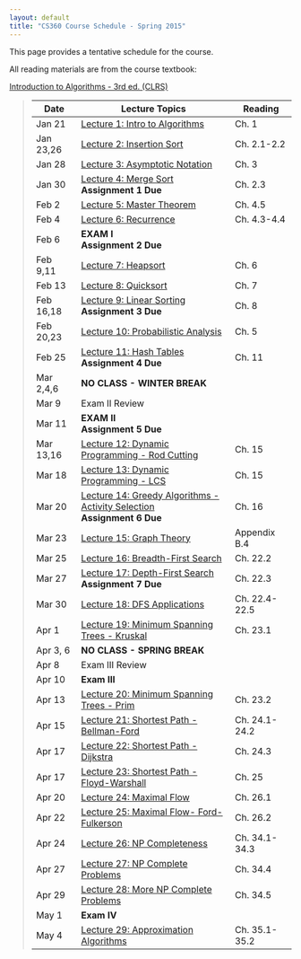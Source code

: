 ```yaml
---
layout: default
title: "CS360 Course Schedule - Spring 2015"
---
```


This page provides a tentative schedule for the course.

All reading materials are from the course textbook:

[Introduction to Algorithms - 3rd ed. (CLRS)](http://mitpress.mit.edu/books/introduction-algorithms)

> Date | Lecture Topics | Reading |
> ---- | -------------- | ------- |
> Jan 21    | [Lecture 1: Intro to Algorithms](../lectures/lecture01.html) | Ch. 1 |
> Jan 23,26 | [Lecture 2: Insertion Sort](../lectures/lecture02.html) | Ch. 2.1-2.2 |
> Jan 28    | [Lecture 3: Asymptotic Notation](../lectures/lecture03.html) | Ch. 3 |
> Jan 30    | [Lecture 4: Merge Sort](../lectures/lecture04.html) <br /> **Assignment 1 Due** | Ch. 2.3 |
> Feb 2     | [Lecture 5: Master Theorem](../lectures/lecture05.html) | Ch. 4.5 |
> Feb 4     | [Lecture 6: Recurrence](../lectures/lecture06.html) | Ch. 4.3-4.4 |
> Feb 6     | **EXAM I** <br /> **Assignment 2 Due**              |             |
> Feb 9,11  | [Lecture 7: Heapsort](../lectures/lecture07.html) | Ch. 6 |
> Feb 13    | [Lecture 8: Quicksort](../lectures/lecture08.html) | Ch. 7 |
> Feb 16,18 | [Lecture 9: Linear Sorting](../lectures/lecture09.html) <br /> **Assignment 3 Due** | Ch. 8 |
> Feb 20,23 | [Lecture 10: Probabilistic Analysis](../lectures/lecture10.html) | Ch. 5 |
> Feb 25    | [Lecture 11: Hash Tables](../lectures/lecture11.html) <br /> **Assignment 4 Due** | Ch. 11 |
> Mar 2,4,6 | **NO CLASS - WINTER BREAK** |    |
> Mar 9     | Exam II Review |    |
> Mar 11    | **EXAM II** <br /> **Assignment 5 Due**              |             |
> Mar 13,16 | [Lecture 12: Dynamic Programming - Rod Cutting](../lectures/lecture12.html) | Ch. 15 |
> Mar 18    | [Lecture 13: Dynamic Programming - LCS](../lectures/lecture13.html) | Ch. 15 |
> Mar 20    | [Lecture 14: Greedy Algorithms - Activity Selection](../lectures/lecture14.html) <br /> **Assignment 6 Due**  | Ch. 16 |
> Mar 23    | [Lecture 15: Graph Theory](../lectures/lecture15.html) | Appendix B.4 |
> Mar 25    | [Lecture 16: Breadth-First Search](../lectures/lecture16.html) | Ch. 22.2 |
> Mar 27    | [Lecture 17: Depth-First Search](../lectures/lecture17.html) <br /> **Assignment 7 Due**  | Ch. 22.3 |
> Mar 30    | [Lecture 18: DFS Applications](../lectures/lecture18.html) | Ch. 22.4-22.5 |
> Apr 1     | [Lecture 19: Minimum Spanning Trees - Kruskal](../lectures/lecture19.html) | Ch. 23.1 |
> Apr 3, 6  | **NO CLASS - SPRING BREAK** |   |
> Apr 8     | Exam III Review  |    |
> Apr 10    | **Exam III** |  |
> Apr 13    | [Lecture 20: Minimum Spanning Trees - Prim](../lectures/lecture20.html) | Ch. 23.2 |
> Apr 15    | [Lecture 21: Shortest Path - Bellman-Ford](../lectures/lecture21.html) | Ch. 24.1-24.2 |
> Apr 17    | [Lecture 22: Shortest Path - Dijkstra](../lectures/lecture22.html) | Ch. 24.3 |
> Apr 17    | [Lecture 23: Shortest Path - Floyd-Warshall](../lectures/lecture23.html) | Ch. 25 |
> Apr 20    | [Lecture 24: Maximal Flow](../lectures/lecture24.html) | Ch. 26.1 |
> Apr 22    | [Lecture 25: Maximal Flow- Ford-Fulkerson](../lectures/lecture25.html) | Ch. 26.2 |
> Apr 24    | [Lecture 26: NP Completeness](../lectures/lecture26.html) | Ch. 34.1-34.3 |
> Apr 27    | [Lecture 27: NP Complete Problems](../lectures/lecture27.html) | Ch. 34.4 |
> Apr 29    | [Lecture 28: More NP Complete Problems](../lectures/lecture28.html) | Ch. 34.5 |
> May 1     | **Exam IV** |  |
> May 4     | [Lecture 29: Approximation Algorithms](../lectures/lecture29.html) | Ch. 35.1-35.2 |












